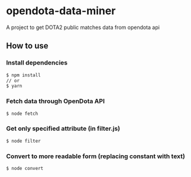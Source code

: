 # opendota-data-miner

A project to get DOTA2 public matches data from opendota api

## How to use

### Install dependencies

```bash
$ npm install
// or
$ yarn
```

### Fetch data through OpenDota API

```bash
$ node fetch
```

### Get only specified attribute (in filter.js)

```bash
$ node filter
```

### Convert to more readable form (replacing constant with text)

```bash
$ node convert
```
